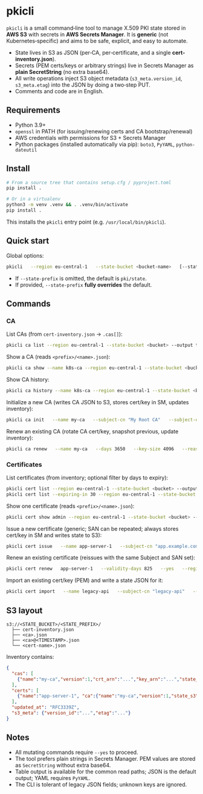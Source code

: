 # pkicli

`pkicli` is a small command‑line tool to manage X.509 PKI state stored in **AWS S3** with secrets in **AWS Secrets Manager**.
It is **generic** (not Kubernetes‑specific) and aims to be safe, explicit, and easy to automate.

- State lives in S3 as JSON (per‑CA, per‑certificate, and a single **cert-inventory.json**).
- Secrets (PEM certs/keys or arbitrary strings) live in Secrets Manager as **plain SecretString** (no extra base64).
- All write operations inject S3 object metadata (`s3_meta.version_id`, `s3_meta.etag`) into the JSON by doing a two‑step PUT.
- Comments and code are in English.

## Requirements

- Python 3.9+
- `openssl` in PATH (for issuing/renewing certs and CA bootstrap/renewal)
- AWS credentials with permissions for S3 + Secrets Manager
- Python packages (installed automatically via pip): `boto3`, `PyYAML`, `python-dateutil`

## Install

```bash
# From a source tree that contains setup.cfg / pyproject.toml
pip install .

# Or in a virtualenv
python3 -m venv .venv && . .venv/bin/activate
pip install .
```

This installs the `pkicli` entry point (e.g. `/usr/local/bin/pkicli`).

## Quick start

Global options:

```bash
pkicli   --region eu-central-1   --state-bucket <bucket-name>   [--state-prefix pki/state]   [--output json|table|yaml]   <command> ...
```

- If `--state-prefix` is omitted, the default is `pki/state`.
- If provided, `--state-prefix` **fully overrides** the default.

## Commands

### CA

List CAs (from `cert-inventory.json` → `.cas[]`):
```bash
pkicli ca list --region eu-central-1 --state-bucket <bucket> --output table
```

Show a CA (reads `<prefix>/<name>.json`):
```bash
pkicli ca show --name k8s-ca --region eu-central-1 --state-bucket <bucket> --output table
```

Show CA history:
```bash
pkicli ca history --name k8s-ca --region eu-central-1 --state-bucket <bucket> --output table
```

Initialize a new CA (writes CA JSON to S3, stores cert/key in SM, updates inventory):
```bash
pkicli ca init   --name my-ca   --subject-cn "My Root CA"   --subject-o  "Example Org"   --days 3650   --key-size 4096   --tags prod --tags team:security   --description "Primary CA"   --sm-prefix company/prod   --yes   --region eu-central-1   --state-bucket <bucket>
```

Renew an existing CA (rotate CA cert/key, snapshot previous, update inventory):
```bash
pkicli ca renew   --name my-ca   --days 3650   --key-size 4096   --reason "planned-rotation"   --yes   --region eu-central-1   --state-bucket <bucket>
```

### Certificates

List certificates (from inventory; optional filter by days to expiry):
```bash
pkicli cert list --region eu-central-1 --state-bucket <bucket> --output table
pkicli cert list --expiring-in 30 --region eu-central-1 --state-bucket <bucket> --output table
```

Show one certificate (reads `<prefix>/<name>.json`):
```bash
pkicli cert show admin --region eu-central-1 --state-bucket <bucket> --output table
```

Issue a new certificate (generic; SAN can be repeated; always stores cert/key in SM and writes state to S3):
```bash
pkicli cert issue   --name app-server-1   --subject-cn "app.example.com"   --subject-o  "Example Org"   --san app.example.com --san 10.0.1.10   --key-algo rsa --key-size 4096   --validity-days 825   --ca my-ca   --sm-prefix company/prod   --tags prod --description "Frontend TLS"   --yes   --region eu-central-1   --state-bucket <bucket>
```

Renew an existing certificate (reissues with the same Subject and SAN set):
```bash
pkicli cert renew   app-server-1   --validity-days 825   --yes   --region eu-central-1   --state-bucket <bucket>
```

Import an existing cert/key (PEM) and write a state JSON for it:
```bash
pkicli cert import   --name legacy-api   --subject-cn "legacy-api"   --subject-o "Example Org"   --san legacy-api --san 10.0.2.15   --crt ./legacy-api.crt --key ./legacy-api.key   --ca my-ca   --sm-prefix company/prod   --tags legacy   --description "Migrated from old tooling"   --yes   --region eu-central-1   --state-bucket <bucket>
```

## S3 layout

```
s3://<STATE_BUCKET>/<STATE_PREFIX>/
  ├── cert-inventory.json
  ├── <ca>.json
  ├── <ca>@<TIMESTAMP>.json
  └── <cert-name>.json
```

Inventory contains:
```json
{
  "cas": [
    {"name":"my-ca","version":1,"crt_arn":"...","key_arn":"...","state_s3":"s3://.../my-ca.json"}
  ],
  "certs": [
    {"name":"app-server-1", "ca":{"name":"my-ca","version":1,"state_s3":"s3://.../my-ca.json"}, "metadata":{ "...": "..." }, ...}
  ],
  "updated_at": "RFC3339Z",
  "s3_meta": {"version_id":"...","etag":"..."}
}
```

## Notes

- All mutating commands require `--yes` to proceed.
- The tool prefers plain strings in Secrets Manager. PEM values are stored as `SecretString` without extra base64.
- Table output is available for the common read paths; JSON is the default output; YAML requires `PyYAML`.
- The CLI is tolerant of legacy JSON fields; unknown keys are ignored.
